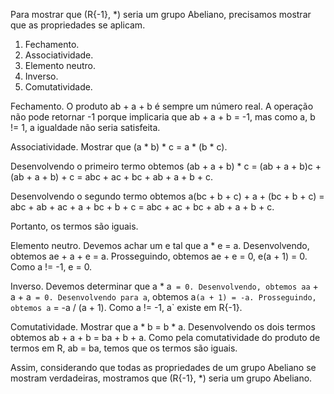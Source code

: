 Para mostrar que (R\{-1}, *) seria um grupo Abeliano, precisamos mostrar que as propriedades se aplicam.

1. Fechamento.
2. Associatividade.
3. Elemento neutro.
4. Inverso.
5. Comutatividade.

Fechamento. O produto ab + a + b é sempre um número real. A operação não pode retornar -1 porque implicaria que ab + a + b = -1, mas como a, b != 1, a igualdade não seria satisfeita.

Associatividade. Mostrar que (a * b) * c = a * (b * c).

  Desenvolvendo o primeiro termo obtemos (ab + a + b) * c = (ab + a + b)c + (ab + a + b) + c = abc + ac + bc + ab + a + b + c.

  Desenvolvendo o segundo termo obtemos a(bc + b + c) + a + (bc + b + c) = abc + ab + ac + a + bc + b + c = abc + ac + bc + ab + a + b + c.

  Portanto, os termos são iguais.

Elemento neutro. Devemos achar um e tal que a * e = a. Desenvolvendo, obtemos ae + a + e = a. Prosseguindo, obtemos ae + e = 0, e(a + 1) = 0. Como a != -1, e = 0.

Inverso. Devemos determinar que a * a` = 0. Desenvolvendo, obtemos aa` + a + a` = 0. Desenvolvendo para a`, obtemos a`(a + 1) = -a. Prosseguindo, obtemos a` = -a / (a + 1). Como a != -1, a` existe em R\{-1}.

Comutatividade. Mostrar que a * b = b * a. Desenvolvendo os dois termos obtemos ab + a + b = ba + b + a. Como pela comutatividade do produto de termos em R, ab = ba, temos que os termos são iguais.

Assim, considerando que todas as propriedades de um grupo Abeliano se mostram verdadeiras, mostramos que (R\{-1}, *) seria um grupo Abeliano.
